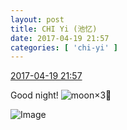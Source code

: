 ```yaml
---
layout: post
title: CHI Yi (池忆)
date: 2017-04-19 21:57
categories: [ 'chi-yi' ]
---
```


<div class="weibo-info">
  <a href="http://weibo.com/6117581836/EFgY1hWzx">2017-04-19 21:57</a>
</div>

Good night! ![moon](http://img.t.sinajs.cn/t4/appstyle/expression/ext/normal/b9/moon.gif)×3:angel:

<!-- more -->

![Image](https://wx1.sinaimg.cn/mw690/006G0KuMgy1fesbz4zn4zj30u00qo79r.jpg)
